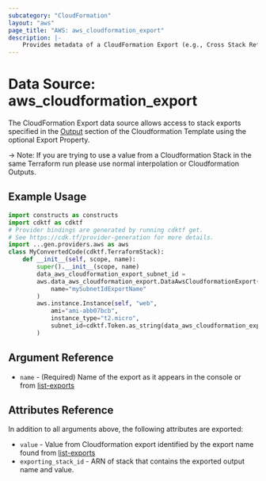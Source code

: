 ```yaml
---
subcategory: "CloudFormation"
layout: "aws"
page_title: "AWS: aws_cloudformation_export"
description: |-
    Provides metadata of a CloudFormation Export (e.g., Cross Stack References)
---
```


# Data Source: aws_cloudformation_export

The CloudFormation Export data source allows access to stack
exports specified in the [Output](http://docs.aws.amazon.com/AWSCloudFormation/latest/UserGuide/outputs-section-structure.html) section of the Cloudformation Template using the optional Export Property.

 -> Note: If you are trying to use a value from a Cloudformation Stack in the same Terraform run please use normal interpolation or Cloudformation Outputs.

## Example Usage

```python
import constructs as constructs
import cdktf as cdktf
# Provider bindings are generated by running cdktf get.
# See https://cdk.tf/provider-generation for more details.
import ...gen.providers.aws as aws
class MyConvertedCode(cdktf.TerraformStack):
    def __init__(self, scope, name):
        super().__init__(scope, name)
        data_aws_cloudformation_export_subnet_id =
        aws.data_aws_cloudformation_export.DataAwsCloudformationExport(self, "subnet_id",
            name="mySubnetIdExportName"
        )
        aws.instance.Instance(self, "web",
            ami="ami-abb07bcb",
            instance_type="t2.micro",
            subnet_id=cdktf.Token.as_string(data_aws_cloudformation_export_subnet_id.value)
        )
```

## Argument Reference

* `name` - (Required) Name of the export as it appears in the console or from [list-exports](http://docs.aws.amazon.com/cli/latest/reference/cloudformation/list-exports.html)

## Attributes Reference

In addition to all arguments above, the following attributes are exported:

* `value` - Value from Cloudformation export identified by the export name found from [list-exports](http://docs.aws.amazon.com/cli/latest/reference/cloudformation/list-exports.html)
* `exporting_stack_id` - ARN of stack that contains the exported output name and value.

<!-- cache-key: cdktf-0.17.0-pre.15 input-63620661cd44d48cf26515d18e6da5b65f9355da3c65667ff892f980f37a657f -->